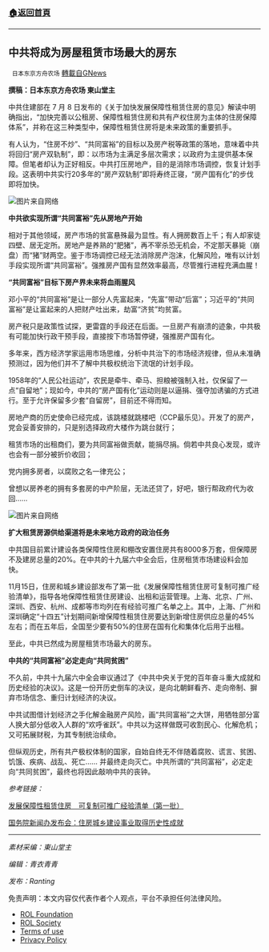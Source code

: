 ###  [:house:返回首頁](https://github.com/ourhimalayas/txt)
---


## 中共将成为房屋租赁市场最大的房东
` 日本东京方舟农场` [轉載自GNews](https://gnews.org/zh-hans/1698092/)

**撰稿：日本东京方舟农场  東山堂主**

中共住建部在 7 月 8 日发布的《关于加快发展保障性租赁住房的意见》解读中明确指出，“加快完善以公租房、保障性租赁住房和共有产权住房为主体的住房保障体系”，并称在这三种类型中，保障性租赁住房将是未来政策的重要抓手。

有人认为，“住房不炒”、“共同富裕”的目标以及房产税等政策的落地，意味着中共将回归“房产双轨制”，即：以市场为主满足多层次需求；以政府为主提供基本保障。但笔者却认为正好相反。中共打压房地产，目的是消除市场调控，恢复计划手段。这表明中共实行20多年的“房产双轨制”即将寿终正寝，“房产国有化”的步伐即将加快。

![](https://assets.gnews.org/wp-content/uploads/2021/11/1-222.png)图片来自网络

**中共欲实现所谓“共同富裕”先从房地产开始**

相对于其他领域，房产市场的贫富悬殊最为显性。有人拥房数百上千；有人却家徒四壁、居无定所。房地产是养熟的“肥猪”，再不宰杀恐无机会，不定那天暴毙（崩盘）而“猪”财两空。鉴于市场调控已经无法消除房产泡沫，化解风险，唯有以计划手段实现所谓“共同富裕”。强推房产国有显然效率最高，尽管推行进程充满血腥！

**“共同富裕”目标下房产界未来将血雨腥风**

邓小平的“共同富裕”是让一部分人先富起来，“先富”带动“后富”；习近平的“共同富裕”是让富起来的人把财产吐出来，劫富“济贫”均贫富。

房产税只是政策性试探，更雷霆的手段还在后面。一旦房产有崩溃的迹象，中共极有可能加快行政干预手段，直接按下市场暂停键，强推房产国有化。

多年来，西方经济学家运用市场思维，分析中共治下的市场经济规律，但从未准确预测过，因为他们并不了解中共极权统治下流氓的计划手段。

1958年的“人民公社运动”，农民是牵牛、牵马、担粮被强制入社，仅保留了一点“自留地”；现如今，中共的“房产国有化”运动则是以逼捐、强夺加诱骗的方式进行。至于允许保留多少套“自留房”，目前还不得而知。

房地产商的历史使命已经完成，该跳楼就跳楼吧（CCP最乐见）。开发了的房产，党会妥善安排的，只是别选择政府大楼作为跳台就行；

租赁市场的出租商们，要为共同富裕做贡献，能捐尽捐。倘若中共良心发现，或许也会有一部分被折价收回；

党内拥多房者，以腐败之名一律充公；

曾想以房养老的拥有多套房的中产阶层，无法还贷了，好吧，银行帮政府代为收回……

![](https://assets.gnews.org/wp-content/uploads/2021/11/2-58.png)图片来自网络

**扩大租赁房源供给渠道将是未来地方政府的政治任务**

中共国目前累计建设各类保障性住房和棚改安置住房共有8000多万套，但保障房不及建房总量的20%。在中共的十九届六中全会后，住房租赁市场建设料会加快。

11月15日，住房和城乡建设部发布了第一批《发展保障性租赁住房可复制可推广经验清单》，指导各地保障性租赁住房建设、出租和运营管理。上海、北京、广州、深圳、西安、杭州、成都等市均列在有经验可推广名单之上。其中，上海、广州和深圳确定“十四五”计划期间新增保障性租赁住房要达到新增住房供应总量的45%左右；而在五年后，全国至少要有50%的住房在国有化和集体化后用于出租。

至此，中共已然成为房屋租赁市场最大的房东。

**中共的“共同富裕”必定走向“共同贫困”**

不久前，中共十九届六中全会审议通过了《中共中央关于党的百年奋斗重大成就和历史经验的决议》。这是一份开历史倒车的决议，是向北朝鲜看齐、走向帝制、摒弃市场信念、重归计划经济的决议。

中共试图借计划经济之手化解金融房产风险，画“共同富裕”之大饼，用牺牲部分富人换大部分低收入人群的“欢呼雀跃”。中共以为这样做既可收割民心、化解危机；又可拓展财税，为其专制统治续命。

但纵观历史，所有共产极权体制的国家，自始自终无不伴随着腐败、谎言、贫困、饥饿、疾病、战乱、死亡…… 并最终走向灭亡。中共所谓的“共同富裕”，必定走向“共同贫困”，最终也将因此敲响中共的丧钟。

*参考链接：*

[发展保障性租赁住房　可复制可推广经验清单（第一批）](http://www.mohurd.gov.cn/dfxx/202111/t20211110_252264.html)

[国务院新闻办发布会：住房城乡建设事业取得历史性成就](http://www.gov.cn/xinwen/2021-08/31/content_5634546.htm)

* * *

*素材采编：東山堂主*

*编辑：青衣青青*

*发布：Ranting*

 

免责声明：本文内容仅代表作者个人观点，平台不承担任何法律风险。

- [ROL Foundation](https://rolfoundation.org/)
- [ROL Society](https://rolsociety.org/)
- [Terms of use](https://gnews.org/terms-of-use-3/)
- [Privacy Policy](https://gnews.org/privacy-policy/)
